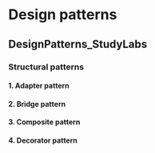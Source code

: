 # Design patterns

## DesignPatterns_StudyLabs

### Structural patterns

#### 1. Adapter pattern

#### 2. Bridge pattern

#### 3. Composite pattern

#### 4. Decorator pattern


